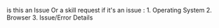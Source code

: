 is this an Issue Or a skill request
if it's an issue : 
          1. Operating System
          2. Browser
          3. Issue/Error Details
